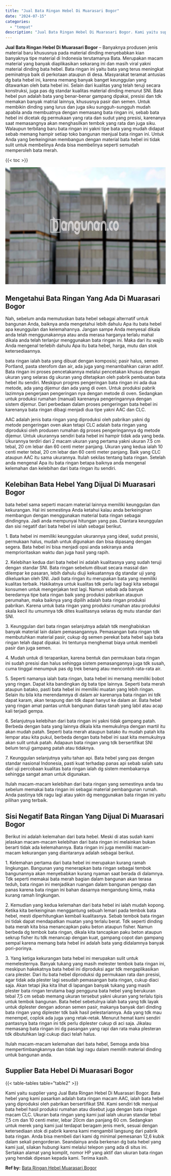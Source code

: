 ```yaml
---
title: "Jual Bata Ringan Hebel Di Muarasari Bogor"
date: "2024-07-15"
categories: 
  - "tempat"
description: "Jual Bata Ringan Hebel Di Muarasari Bogor. Kami yaitu supplier yang Jual Bata Ringan Hebel Di Muarasari Bogor. Bata hebel yang kami pasarkan adalah bata ring..."
---
```


**Jual Bata Ringan Hebel Di Muarasari Bogor** – Banyaknya produsen jenis material baru khususnya pada material dinding menyebabkan kian banyaknya tipe material di Indonesia terutamanya Bata. Merupakan macam material yang banyak diaplikasikan sekarang ini dan masih viral yakni material dinding bata hebel. Bata ringan ini yaitu bata yang terus meningkat peminatnya baik di perkotaan ataupun di desa. Masyarakat teramat antusias dg bata hebel ini, karena memang banyak banget keunggulan yang ditawarkan oleh bata hebel ini. Selain dari kualitas yang telah teruji secara konstruksi, juga pas dg standar kualitas material dinding menurut SNI. Bata hebel pun adalah bata yang benar-benar gampang dipakai, presisi dan tdk memakan banyak matrial lainnya, khususnya pasir dan semen. Untuk membikin dinding yang lurus dan juga siku sungguh-sungguh mudah apabila anda membuatnya dengan memasang bata ringan ini, sebab bata hebel ini dicetak dg permukaan yang rata dan sudut yang presisi, karenanya saat memasangnya akan menghasilkan tembok yang rata dan juga siku. Walaupun terbilang baru bata ringan ini yakni tipe bata yang mudah didapat sebab memang hampir setiap toko bangunan menjual bata ringan ini. Untuk Anda yang berkeinginan membangun dengan material bata hebel ini tidak sulit untuk membelinya Anda bisa membelinya seperti semudah memperoleh bata merah.

{{< toc >}}

![Jual Bata Ringan Hebel Di Muarasari Bogor](/images/jual-hebel-murah-41.png)

## Mengetahui Bata Ringan Yang Ada Di Muarasari Bogor

Nah, sebelum anda memutuskan bata hebel sebagai alternatif untuk bangunan Anda, baiknya anda mengetahui lebih dahulu Apa itu bata hebel apa keunggulan dan kelemahannya. Jangan sampe Anda menyesal dikala anda telah menggunakannya atau anda merasa harganya terlalu mahal dikala anda telah terlanjur menggunakan bata ringan ini. Maka dari itu wajib Anda mengenal terlebih dahulu Apa itu bata hebel, harga, mutu dan stok ketersediaannya.

bata ringan ialah bata yang dibuat dengan komposisi; pasir halus, semen Portland, pasta sterofom dan air, ada juga yang menambahkan cairan aditif. Bata ringan ini proses pencetakannya melalui pencetakan khusus dengan ukuran yang selaras dg ukuran yang ditetapkan oleh pabrik pembuatan bata hebel itu sendiri. Meskipun progres pengeringan bata ringan ini ada dua metode, ada yang dijemur dan ada yang di oven. Untuk produksi pabrik lazimnya pengerjaan pengeringan nya dengan metode di oven. Sedangkan untuk produksi rumahan (manual) karenanya pengeringannya dengan sistem dijemur. Dari perbedaan dalam proses pengeringan bata hebel ini karenanya bata ringan dibagi menjadi dua tipe yakni AAC dan CLC.

AAC adalah jenis bata ringan yang diproduksi oleh pabrikan yakni dg metode pengeringan oven akan tetapi CLC adalah bata ringan yang diproduksi oleh produsen rumahan dg proses pengeringannya dg metode dijemur. Untuk ukurannya sendiri bata hebel ini hampir tidak ada yang beda. Ukurannya terdiri dari 2 macam ukuran yang pertama yakni ukuran 7.5 cm tebal, 20 cm lebar dan 60 centi meter panjang. Ukuran yang kedua ialah 10 centi meter tebal, 20 cm lebar dan 60 centi meter panjang. Baik yang CLC ataupun AAC itu sama ukurannya. Itulah sekilas tentang bata ringan. Setelah anda mengenal Apa itu bata ringan betapa baiknya anda mengenal kelemahan dan kelebihan dari bata ringan itu sendiri.

## Kelebihan Bata Hebel Yang Dijual Di Muarasari Bogor

bata hebel sama seperti macam material lainnya memiliki keunggulan dan kekurangan. Hal ini semestinya Anda ketahui kalau anda berkeinginan membangun dengan menggunakan material bata ringan sebagai dindingnya. Jadi anda mempunyai hitungan yang pas. Diantara keunggulan dan sisi negatif dari bata hebel ini ialah sebagai berikut.

1\. Bata hebel ini memiliki keunggulan ukurannya yang ideal, sudut presisi, permukaan halus, mudah untuk digunakan dan bisa dipasang dengan segera. Bata hebel ini bisa menjadi opsi anda sekiranya anda memprioritaskan waktu dan juga hasil yang rapih.

2\. Kelebihan kedua dari bata hebel ini adalah kualitasnya yang sudah teruji dengan standar SNI. Bata ringan sebelum dibuat secara massal dan dilempar ke pasaran, lebih dahulu diuji kekuatannya dg standar uji yang dikeluarkan oleh SNI. Jadi bata ringan itu merupakan bata yang memiliki kualitas terbaik. Hakikatnya untuk kualitas tdk perlu lagi bagi kita sebagai konsumen untuk mengerjakan test lagi. Namun sebab ada banyak beredarnya tipe bata ringan baik yang produksi pabrikan ataupun perumahan, maka baiknya yang dipilih adalah bata ringan produksi pabrikan. Karena untuk bata ringan yang produksi rumahan atau produksi skala kecil itu umumnya tdk dites kualitasnya selaras dg mutu standar dari SNI.

3\. Keunggulan dari bata ringan selanjutnya adalah tdk menghabiskan banyak material lain dalam pemasangannya. Pemasangan bata ringan tdk membutuhkan material pasir, cukup dg semen perekat bata hebel saja bata ringan telah dapat dipakai. Ini tentunya menghemat biaya untuk membeli pasir dan juga semen.

4\. Mudah untuk di terapankan, karena bentuk dan permukaan bata ringan ini sudah presisi dan halus sehingga sistem pemasangannya juga tdk susah, cuma tinggal menumpuk pas dg trek benang atau mencontoh rata-rata air.

5\. Seperti namanya ialah bata ringan, bata hebel ini memang memiliki bobot yang ringan. Dapat kita bandingkan dg bata tipe lainnya. Seperti bata merah ataupun batako, pasti bata hebel ini memiliki muatan yang lebih ringan. Selain itu bila kita merendamnya di dalam air karenanya bata ringan ini tdk dapat karam, akan terapung dan tdk dapat hanyut ke dalam air. Bata hebel yang ringan amat pantas untuk bangunan diatas tanah yang labil atau acap kali terjadi gempa.

6\. Selanjutnya kelebihan dari bata ringan ini yakni tidak gampang patah. Berbeda dengan bata yang lainnya dikala kita memukulnya dengan martil itu akan mudah patah. Seperti bata merah ataupun batako itu mudah patah kita lempar atau kita pukul, berbeda dengan bata hebel ini saat kita memukulnya akan sulit untuk patah. Adapaun bata ringan yang tdk bersertifikat SNI belum teruji gampang patah atau tidaknya.

7\. Keunggulan selanjutnya yaitu tahan api. Bata hebel yang pas dengan standar nasional Indonesia, pasti kuat terhadap panas api sebab salah satu dari uji percobaan kualitas bata ringan ialah dg sistem membakarnya sehingga sangat aman untuk digunakan.

Itulah macam-macam kelebihan dari bata ringan yang semestinya anda tau sebelum memakai bata ringan ini sebagai material pembangunan rumah. Anda pastinya tdk ragu lagi atau yakin dg menggunakan bata ringan ini yaitu pilihan yang terbaik.

## Sisi Negatif Bata Ringan Yang Dijual Di Muarasari Bogor

Berikut ini adalah kelemahan dari bata hebel. Meski di atas sudah kami jelaskan macam-macam kelebihan dari bata ringan ini melainkan bukan berarti tidak ada kelemahannya. Bata ringan ini juga memiliki macam-macam kekurangan yang diantaranya adalah sebagai berikut.

1\. Kelemahan pertama dari bata hebel ini merupakan kurang ramah lingkungan. Bangunan yang menerapkan bata ringan sebagai tembok bangunannya akan menyebabkan kurang nyaman saat berada di dalamnya. Tdk seperti memakai bata merah bagian dalam bangunan akan terasa teduh, bata ringan ini menjadikan ruangan dalam bangunan pengap dan panas karena bata ringan ini bahan dasarnya mengandung kimia, maka kurang ramah lingkungan.

2\. Kemudian yang kedua kelemahan dari bata hebel ini ialah mudah kopong. Ketika kita berkeinginan menggantung sebuah lemari pada tembok bata hebel, mesti diperhitungkan kembali kualitasnya. Sebab tembok bata ringan ini tidak dapat mendapatkan muatan yang terlalu berat. Tdk seperti dinding bata merah kita bisa menancapkan paku beton ataupun fisher. Namun berbeda dg tembok bata ringan, dikala kita tancapkan paku beton ataupun sekrup fisher itu tdk menancap dengan kuat, gampang copot dan gampang sempal karena memang bata hebel ini adalah bata yang didalamnya banyak pori-porinya.

3\. Yang ketiga kekurangan bata hebel ini merupakan sulit untuk memelesternya. Banyak tukang yang masih melester tembok bata ringan ini, meskipun hakekatnya bata hebel ini diproduksi agar tdk mengaplikasikan cara plester. Dari itu bata hebel diproduksi dg permukaan rata dan presisi, agar tidak ada plester lagi sesudah pemasangan bata ringan, cukup diaci saja. Akan tetapi jika kita lihat di lapangan banyak tukang yang masih plester bata ringan terutama bagi pengguna bata hebel yang berukuran tebal 7,5 cm sebab memang ukuran tersebut yakni ukuran yang terlalu tipis untuk tembok bangunan. Bata hebel sebetulnya ialah bata yang tdk layak untuk diplester dengan adonan semen pasir, makanya banyak dari dinding bata ringan yang diplester tdk baik hasil pelestariannya. Ada yang tdk mau menempel, coplok ada juga yang retak-retak. Menurut hemat kami sendiri pantasnya bata ringan ini tdk perlu diplester cukup di aci saja. Jikalau memasang bata ringan ini dg pasangan yang rapi dan rata maka plesteran tdk dibutuhkan lagi cukup diaci telah halus.

Itulah macam-macam kelemahan dari bata hebel, Semoga anda bisa mempertimbangkannya dan tidak lagi ragu dalam memilih material dinding untuk bangunan anda.

## Supplier Bata Hebel Di Muarasari Bogor

{{< table-tables table="table2" >}}

Kami yaitu supplier yang Jual Bata Ringan Hebel Di Muarasari Bogor. Bata hebel yang kami pasarkan adalah bata ringan macam AAC, ialah bata hebel yang diproduksi oleh pabrikan bersertifikat SNI. Kami sendiri tdk menjual bata hebel hasil produksi rumahan atau disebut juga dengan bata ringan macam CLC. Ukuran bata ringan yang kami jual ialah ukuran standar tebal 7,5 cm dan 10 centi meter, lebar 20cm dan panjang 60 cm. Sedangkan untuk merek yang kami jual terdapat beragam jenis merk, sesuai dengan ketersediaan stok di pabrik karena kami mengambil langsung dari pabrik bata ringan. Anda bisa membeli dari kami dg minimal pemesanan 12,6 kubik dalam sekali pengorderan. Seandainya anda berkenan dg bata hebel yang kami jual, silakan hubungi kami melalui telepon yang ada di situs ini. Sertakan alamat yang komplit, nomor HP yang aktif dan ukuran bata ringan yang hendak dipesan kepada kami. Terima kasih.

**Ref by:** [Bata Ringan Hebel Muarasari Bogor](https://id.wikipedia.org/wiki/Bata)
